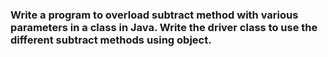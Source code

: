 ### Write a program to overload subtract method with various parameters in a class in Java. Write the driver class to use the different subtract methods using object.